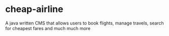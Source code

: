 # cheap-airline
A java written CMS that allows users to book flights, manage travels, search for cheapest fares and much much more

